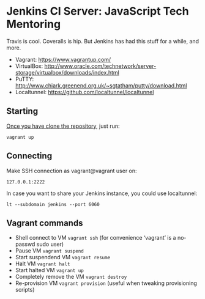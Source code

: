 Jenkins CI Server: JavaScript Tech Mentoring
=========
Travis is cool. Coveralls is hip. But Jenkins has had this stuff for a while, and more.

* Vagrant: https://www.vagrantup.com/
* VirtualBox: http://www.oracle.com/technetwork/server-storage/virtualbox/downloads/index.html
* PuTTY: http://www.chiark.greenend.org.uk/~sgtatham/putty/download.html
* Localtunnel: https://github.com/localtunnel/localtunnel

Starting
---------
[Once you have clone the repository](https://github.com/stremann/vagrant-jenkins-node), just run:

    vagrant up

Connecting
-------------
Make SSH connection as vagrant@vagrant user on:

    127.0.0.1:2222

In case you want to share your Jenkins instance, you could use localtunnel:

    lt --subdomain jenkins --port 6060

Vagrant commands
-------------
* Shell connect to VM `vagrant ssh` (for convenience ‘vagrant’ is a no-passwd sudo user)
* Pause VM `vagrant suspend`
* Start suspendend VM `vagrant resume`
* Halt VM `vagrant halt`
* Start halted VM `vagrant up`
* Completely remove the VM `vagrant destroy`
* Re-provision VM `vagrant provision` (useful when tweaking provisioning scripts)
